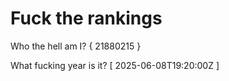 # Fuck the rankings

Who the hell am I?
{ 21880215 }

What fucking year is it?
[ 2025-06-08T19:20:00Z ]
